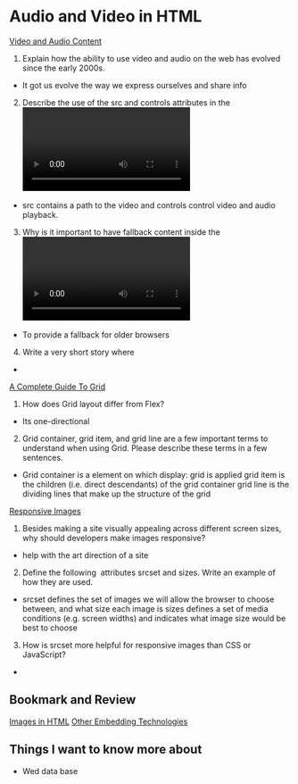 #  Audio and Video in HTML
[Video and Audio Content](https://developer.mozilla.org/en-US/docs/Learn/HTML/Multimedia_and_embedding/Video_and_audio_content)

1. Explain how the ability to use video and audio on the web has evolved since the early 2000s.
- It got us evolve the way we express ourselves and share info

2. Describe the use of the src and controls attributes in the <video> element.
 - src contains a path to the video and controls control video and audio playback.

3. Why is it important to have fallback content inside the <video> element?
- To provide a fallback for older browsers

4. Write a very short story where <audio> and <video> are characters.
 -  <audio> and <video> are siblings. They work together to make the world a better place.


[A Complete Guide To Grid](https://css-tricks.com/snippets/css/complete-guide-grid/)

1. How does Grid layout differ from Flex?
- Its one-directional

2. Grid container, grid item, and grid line are a few important terms to understand when using Grid. Please describe these terms in a few sentences.
- Grid container is a element on which display: grid is applied
 grid item is the children (i.e. direct descendants) of the grid container
  grid line is the dividing lines that make up the structure of the grid

[Responsive Images](https://developer.mozilla.org/en-US/docs/Learn/HTML/Multimedia_and_embedding/Responsive_images)

1. Besides making a site visually appealing across different screen sizes, why should developers make images responsive?
- help with the art direction of a site

2. Define the following <img> attributes srcset and sizes. Write an example of how they are used.
- srcset defines the set of images we will allow the browser to choose between, and what size each image is
sizes defines a set of media conditions (e.g. screen widths) and indicates what image size would be best to choose

3. How is srcset more helpful for responsive images than CSS or JavaScript?
- 


## Bookmark and Review
[Images in HTML](https://developer.mozilla.org/en-US/docs/Learn/HTML/Multimedia_and_embedding/Images_in_HTML)
[Other Embedding Technologies](https://developer.mozilla.org/en-US/docs/Learn/HTML/Multimedia_and_embedding/Other_embedding_technologies)

## Things I want to know more about
- Wed data base